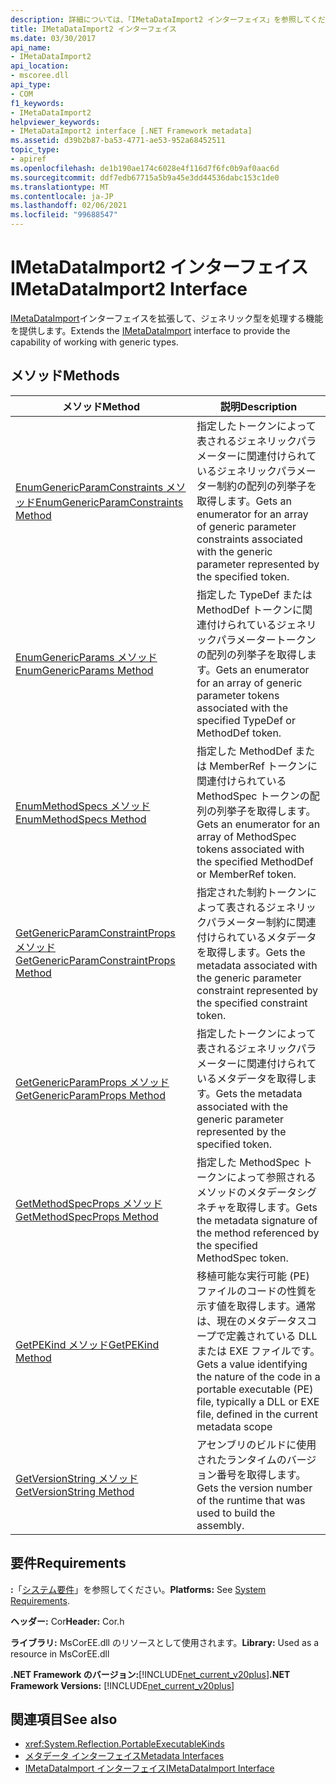 ```yaml
---
description: 詳細については、「IMetaDataImport2 インターフェイス」を参照してください。
title: IMetaDataImport2 インターフェイス
ms.date: 03/30/2017
api_name:
- IMetaDataImport2
api_location:
- mscoree.dll
api_type:
- COM
f1_keywords:
- IMetaDataImport2
helpviewer_keywords:
- IMetaDataImport2 interface [.NET Framework metadata]
ms.assetid: d39b2b87-ba53-4771-ae53-952a68452511
topic_type:
- apiref
ms.openlocfilehash: de1b190ae174c6028e4f116d7f6fc0b9af0aac6d
ms.sourcegitcommit: ddf7edb67715a5b9a45e3dd44536dabc153c1de0
ms.translationtype: MT
ms.contentlocale: ja-JP
ms.lasthandoff: 02/06/2021
ms.locfileid: "99688547"
---
```

# <a name="imetadataimport2-interface"></a><span data-ttu-id="8b082-103">IMetaDataImport2 インターフェイス</span><span class="sxs-lookup"><span data-stu-id="8b082-103">IMetaDataImport2 Interface</span></span>

<span data-ttu-id="8b082-104">[IMetaDataImport](imetadataimport-interface.md)インターフェイスを拡張して、ジェネリック型を処理する機能を提供します。</span><span class="sxs-lookup"><span data-stu-id="8b082-104">Extends the [IMetaDataImport](imetadataimport-interface.md) interface to provide the capability of working with generic types.</span></span>  
  
## <a name="methods"></a><span data-ttu-id="8b082-105">メソッド</span><span class="sxs-lookup"><span data-stu-id="8b082-105">Methods</span></span>  
  
|<span data-ttu-id="8b082-106">メソッド</span><span class="sxs-lookup"><span data-stu-id="8b082-106">Method</span></span>|<span data-ttu-id="8b082-107">説明</span><span class="sxs-lookup"><span data-stu-id="8b082-107">Description</span></span>|  
|------------|-----------------|  
|[<span data-ttu-id="8b082-108">EnumGenericParamConstraints メソッド</span><span class="sxs-lookup"><span data-stu-id="8b082-108">EnumGenericParamConstraints Method</span></span>](imetadataimport2-enumgenericparamconstraints-method.md)|<span data-ttu-id="8b082-109">指定したトークンによって表されるジェネリックパラメーターに関連付けられているジェネリックパラメーター制約の配列の列挙子を取得します。</span><span class="sxs-lookup"><span data-stu-id="8b082-109">Gets an enumerator for an array of generic parameter constraints associated with the generic parameter represented by the specified token.</span></span>|  
|[<span data-ttu-id="8b082-110">EnumGenericParams メソッド</span><span class="sxs-lookup"><span data-stu-id="8b082-110">EnumGenericParams Method</span></span>](imetadataimport2-enumgenericparams-method.md)|<span data-ttu-id="8b082-111">指定した TypeDef または MethodDef トークンに関連付けられているジェネリックパラメータートークンの配列の列挙子を取得します。</span><span class="sxs-lookup"><span data-stu-id="8b082-111">Gets an enumerator for an array of generic parameter tokens associated with the specified TypeDef or MethodDef token.</span></span>|  
|[<span data-ttu-id="8b082-112">EnumMethodSpecs メソッド</span><span class="sxs-lookup"><span data-stu-id="8b082-112">EnumMethodSpecs Method</span></span>](imetadataimport2-enummethodspecs-method.md)|<span data-ttu-id="8b082-113">指定した MethodDef または MemberRef トークンに関連付けられている MethodSpec トークンの配列の列挙子を取得します。</span><span class="sxs-lookup"><span data-stu-id="8b082-113">Gets an enumerator for an array of MethodSpec tokens associated with the specified MethodDef or MemberRef token.</span></span>|  
|[<span data-ttu-id="8b082-114">GetGenericParamConstraintProps メソッド</span><span class="sxs-lookup"><span data-stu-id="8b082-114">GetGenericParamConstraintProps Method</span></span>](imetadataimport2-getgenericparamconstraintprops-method.md)|<span data-ttu-id="8b082-115">指定された制約トークンによって表されるジェネリックパラメーター制約に関連付けられているメタデータを取得します。</span><span class="sxs-lookup"><span data-stu-id="8b082-115">Gets the metadata associated with the generic parameter constraint represented by the specified constraint token.</span></span>|  
|[<span data-ttu-id="8b082-116">GetGenericParamProps メソッド</span><span class="sxs-lookup"><span data-stu-id="8b082-116">GetGenericParamProps Method</span></span>](imetadataimport2-getgenericparamprops-method.md)|<span data-ttu-id="8b082-117">指定したトークンによって表されるジェネリックパラメーターに関連付けられているメタデータを取得します。</span><span class="sxs-lookup"><span data-stu-id="8b082-117">Gets the metadata associated with the generic parameter represented by the specified token.</span></span>|  
|[<span data-ttu-id="8b082-118">GetMethodSpecProps メソッド</span><span class="sxs-lookup"><span data-stu-id="8b082-118">GetMethodSpecProps Method</span></span>](imetadataimport2-getmethodspecprops-method.md)|<span data-ttu-id="8b082-119">指定した MethodSpec トークンによって参照されるメソッドのメタデータシグネチャを取得します。</span><span class="sxs-lookup"><span data-stu-id="8b082-119">Gets the metadata signature of the method referenced by the specified MethodSpec token.</span></span>|  
|[<span data-ttu-id="8b082-120">GetPEKind メソッド</span><span class="sxs-lookup"><span data-stu-id="8b082-120">GetPEKind Method</span></span>](imetadataimport2-getpekind-method.md)|<span data-ttu-id="8b082-121">移植可能な実行可能 (PE) ファイルのコードの性質を示す値を取得します。通常は、現在のメタデータスコープで定義されている DLL または EXE ファイルです。</span><span class="sxs-lookup"><span data-stu-id="8b082-121">Gets a value identifying the nature of the code in a portable executable (PE) file, typically a DLL or EXE file, defined in the current metadata scope</span></span>|  
|[<span data-ttu-id="8b082-122">GetVersionString メソッド</span><span class="sxs-lookup"><span data-stu-id="8b082-122">GetVersionString Method</span></span>](imetadataimport2-getversionstring-method.md)|<span data-ttu-id="8b082-123">アセンブリのビルドに使用されたランタイムのバージョン番号を取得します。</span><span class="sxs-lookup"><span data-stu-id="8b082-123">Gets the version number of the runtime that was used to build the assembly.</span></span>|  
  
## <a name="requirements"></a><span data-ttu-id="8b082-124">要件</span><span class="sxs-lookup"><span data-stu-id="8b082-124">Requirements</span></span>  

 <span data-ttu-id="8b082-125">**:**「[システム要件](../../get-started/system-requirements.md)」を参照してください。</span><span class="sxs-lookup"><span data-stu-id="8b082-125">**Platforms:** See [System Requirements](../../get-started/system-requirements.md).</span></span>  
  
 <span data-ttu-id="8b082-126">**ヘッダー:** Cor</span><span class="sxs-lookup"><span data-stu-id="8b082-126">**Header:** Cor.h</span></span>  
  
 <span data-ttu-id="8b082-127">**ライブラリ:** MsCorEE.dll のリソースとして使用されます。</span><span class="sxs-lookup"><span data-stu-id="8b082-127">**Library:** Used as a resource in MsCorEE.dll</span></span>  
  
 <span data-ttu-id="8b082-128">**.NET Framework のバージョン:**[!INCLUDE[net_current_v20plus](../../../../includes/net-current-v20plus-md.md)]</span><span class="sxs-lookup"><span data-stu-id="8b082-128">**.NET Framework Versions:** [!INCLUDE[net_current_v20plus](../../../../includes/net-current-v20plus-md.md)]</span></span>  
  
## <a name="see-also"></a><span data-ttu-id="8b082-129">関連項目</span><span class="sxs-lookup"><span data-stu-id="8b082-129">See also</span></span>

- <xref:System.Reflection.PortableExecutableKinds>
- [<span data-ttu-id="8b082-130">メタデータ インターフェイス</span><span class="sxs-lookup"><span data-stu-id="8b082-130">Metadata Interfaces</span></span>](metadata-interfaces.md)
- [<span data-ttu-id="8b082-131">IMetaDataImport インターフェイス</span><span class="sxs-lookup"><span data-stu-id="8b082-131">IMetaDataImport Interface</span></span>](imetadataimport-interface.md)
